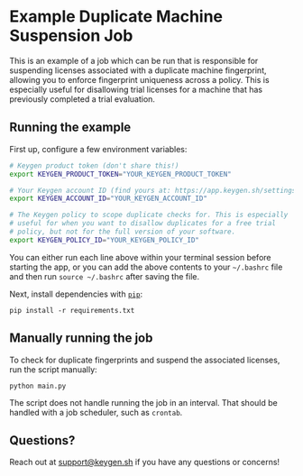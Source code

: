 # Example Duplicate Machine Suspension Job

This is an example of a job which can be run that is responsible for
suspending licenses associated with a duplicate machine fingerprint,
allowing you to enforce fingerprint uniqueness across a policy. This
is especially useful for disallowing trial licenses for a machine
that has previously completed a trial evaluation.

## Running the example

First up, configure a few environment variables:

```bash
# Keygen product token (don't share this!)
export KEYGEN_PRODUCT_TOKEN="YOUR_KEYGEN_PRODUCT_TOKEN"

# Your Keygen account ID (find yours at: https://app.keygen.sh/settings)
export KEYGEN_ACCOUNT_ID="YOUR_KEYGEN_ACCOUNT_ID"

# The Keygen policy to scope duplicate checks for. This is especially
# useful for when you want to disallow duplicates for a free trial
# policy, but not for the full version of your software.
export KEYGEN_POLICY_ID="YOUR_KEYGEN_POLICY_ID"
```

You can either run each line above within your terminal session before
starting the app, or you can add the above contents to your `~/.bashrc`
file and then run `source ~/.bashrc` after saving the file.

Next, install dependencies with [`pip`](https://packaging.python.org/):

```
pip install -r requirements.txt
```

## Manually running the job

To check for duplicate fingerprints and suspend the associated licenses,
run the script manually:

```
python main.py
```

The script does not handle running the job in an interval. That should be
handled with a job scheduler, such as `crontab`.

## Questions?

Reach out at [support@keygen.sh](mailto:support@keygen.sh) if you have any
questions or concerns!
